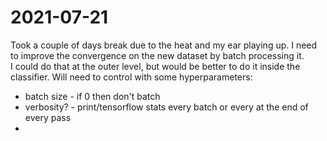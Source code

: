 # 2021-07-21
Took a couple of days break due to the heat and my ear playing up.
I need to improve the convergence on the new dataset by batch processing it.  
I could do that at the outer level, but would be better to do it inside the classifier. 
Will need to control with some hyperparameters:
- batch size - if 0 then don't batch
- verbosity?  - print/tensorflow stats every batch or every at the end of every pass
- 